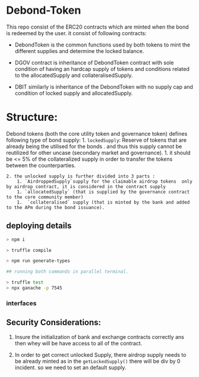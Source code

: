 # Debond-Token

This repo consist of the ERC20 contracts  which are minted when the bond is redeemed by the user. it consist of following contracts: 

- DebondToken is the common functions used by both tokens to mint the different supplies and determine the locked balance.

- DGOV contract  is inheritance of DebondToken contract with sole condition of having an hardcap supply of tokens and conditions related to the allocatedSupply and collateralisedSupply.

- DBIT similarly is inheritance of the DebondToken with no supply cap and condition of locked supply and allocatedSupply.

# Structure: 

Debond tokens (both the core utility token and governance token) defines following type of bond supply: 
    1. `lockedSupply`: Reserve of tokens that are already being the utilised for the bonds . and thus this supply cannot be reutilized for other uncase (secondary market and governance).
        1. it should be <= 5% of the collateralized supply in order to transfer the tokens between the counterparties.
 

    2. the unlocked supply is further divided into 3 parts : 
        1. `AirdroppedSupply`supply for the claimable airdrop tokens  only by airdrop contract, it is considered in the contract supply  
        1. `allocatedSupply` (that is supplied by the governance contract to the core community member) 
        1.  `collateralised` supply (that is minted by the bank and added to the APm during the bond issuance).

## deploying details

```bash
> npm i

> truffle compile 

> npm run generate-types

## running both commands in parallel terminal.

> truffle test  
> npx ganache -p 7545

```

### interfaces 



## Security Considerations:

1. Insure the initialization of bank and exchange contracts correctly ans then whey will be have access to all of the contract.

2. In order to get correct unlocked Supply, there airdrop supply needs to be already minted as in the `getLockedSupply()`  there will be div by 0 incident. so we need to set an default supply.
